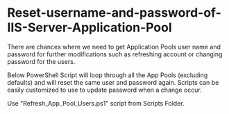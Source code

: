 # Reset-username-and-password-of-IIS-Server-Application-Pool

There are chances where we need to get Application Pools user name and password for further modifications such as refreshing account or changing password for the users.

Below PowerShell Script will loop through all the App Pools  (excluding defaults) and will reset the same user and password again. Scripts can be easily customized to use to update password when a change occur.

Use "Refresh_App_Pool_Users.ps1" script from Scripts Folder.
